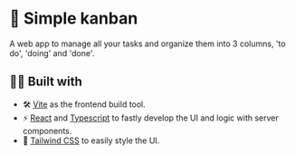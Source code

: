 # 🔗 Simple kanban

A web app to manage all your tasks and organize them into 3 columns, 'to do', 'doing' and 'done'.

## 👷‍♂️ Built with

- 🛠️ [Vite](https://vitejs.dev/) as the frontend build tool.
- ⚡️ [React](https://react.dev/) and [Typescript](https://www.typescriptlang.org/) to fastly develop the UI and logic with server components.
- 🎨 [Tailwind CSS](https://tailwindcss.com/) to easily style the UI.
